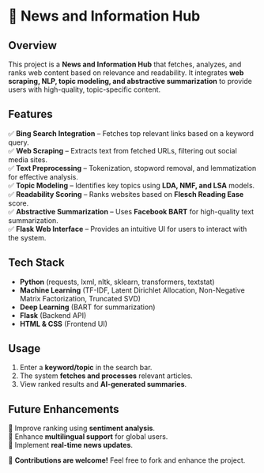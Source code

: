 # 📰 News and Information Hub  

## Overview  
This project is a **News and Information Hub** that fetches, analyzes, and ranks web content based on relevance and readability. It integrates **web scraping, NLP, topic modeling, and abstractive summarization** to provide users with high-quality, topic-specific content.  

## Features  
✅ **Bing Search Integration** – Fetches top relevant links based on a keyword query.  
✅ **Web Scraping** – Extracts text from fetched URLs, filtering out social media sites.  
✅ **Text Preprocessing** – Tokenization, stopword removal, and lemmatization for effective analysis.  
✅ **Topic Modeling** – Identifies key topics using **LDA, NMF, and LSA** models.  
✅ **Readability Scoring** – Ranks websites based on **Flesch Reading Ease** score.  
✅ **Abstractive Summarization** – Uses **Facebook BART** for high-quality text summarization.  
✅ **Flask Web Interface** – Provides an intuitive UI for users to interact with the system.  

## Tech Stack  
- **Python** (requests, lxml, nltk, sklearn, transformers, textstat)  
- **Machine Learning** (TF-IDF, Latent Dirichlet Allocation, Non-Negative Matrix Factorization, Truncated SVD)  
- **Deep Learning** (BART for summarization)  
- **Flask** (Backend API)  
- **HTML & CSS** (Frontend UI)  


## Usage  
1. Enter a **keyword/topic** in the search bar.  
2. The system **fetches and processes** relevant articles.  
3. View ranked results and **AI-generated summaries**.  

## Future Enhancements  
🔹 Improve ranking using **sentiment analysis**.  
🔹 Enhance **multilingual support** for global users.  
🔹 Implement **real-time news updates**.  

🚀 **Contributions are welcome!** Feel free to fork and enhance the project.  
